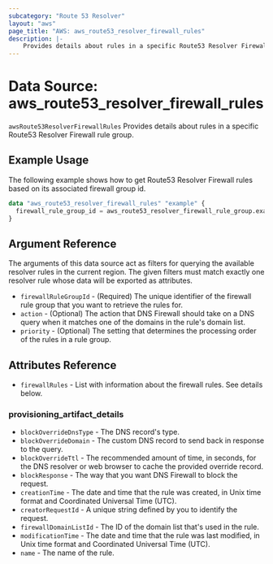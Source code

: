 ```yaml
---
subcategory: "Route 53 Resolver"
layout: "aws"
page_title: "AWS: aws_route53_resolver_firewall_rules"
description: |-
    Provides details about rules in a specific Route53 Resolver Firewall rule group.
---
```


# Data Source: aws_route53_resolver_firewall_rules

`awsRoute53ResolverFirewallRules` Provides details about rules in a specific Route53 Resolver Firewall rule group.

## Example Usage

The following example shows how to get Route53 Resolver Firewall rules based on its associated firewall group id.

```terraform
data "aws_route53_resolver_firewall_rules" "example" {
  firewall_rule_group_id = aws_route53_resolver_firewall_rule_group.example.id
}
```

## Argument Reference

The arguments of this data source act as filters for querying the available resolver rules in the current region.
The given filters must match exactly one resolver rule whose data will be exported as attributes.

* `firewallRuleGroupId` - (Required) The unique identifier of the firewall rule group that you want to retrieve the rules for.
* `action` - (Optional) The action that DNS Firewall should take on a DNS query when it matches one of the domains in the rule's domain list.
* `priority` - (Optional) The setting that determines the processing order of the rules in a rule group.

## Attributes Reference

* `firewallRules` - List with information about the firewall rules. See details below.

### provisioning_artifact_details

* `blockOverrideDnsType` - The DNS record's type.
* `blockOverrideDomain` - The custom DNS record to send back in response to the query.
* `blockOverrideTtl` - The recommended amount of time, in seconds, for the DNS resolver or web browser to cache the provided override record.
* `blockResponse` - The way that you want DNS Firewall to block the request.
* `creationTime` - The date and time that the rule was created, in Unix time format and Coordinated Universal Time (UTC).
* `creatorRequestId` - A unique string defined by you to identify the request.
* `firewallDomainListId` - The ID of the domain list that's used in the rule.
* `modificationTime` - The date and time that the rule was last modified, in Unix time format and Coordinated Universal Time (UTC).
* `name` - The name of the rule.

<!-- cache-key: cdktf-0.17.0-pre.15 input-fb1f3d939985dce22c1bc0f4c0103a7577aa23dd7e24c829780067abfe3fe9e0 -->